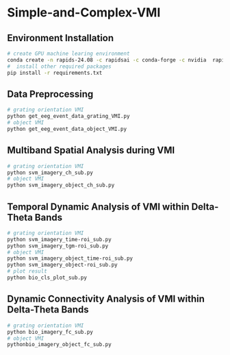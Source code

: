 # Simple-and-Complex-VMI
## Environment Installation

```bash
# create GPU machine learing environment
conda create -n rapids-24.08 -c rapidsai -c conda-forge -c nvidia  rapids=24.08 python=3.11 'cuda-version>=12.0,<=12.5'
#  install other required packages
pip install -r requirements.txt
```
## Data Preprocessing

```bash
# grating orientation VMI 
python get_eeg_event_data_grating_VMI.py
# object VMI 
python get_eeg_event_data_object_VMI.py
```

## Multiband Spatial Analysis during VMI

```bash
# grating orientation VMI 
python svm_imagery_ch_sub.py
# object VMI 
python svm_imagery_object_ch_sub.py
```
## Temporal Dynamic Analysis of VMI within Delta-Theta Bands

```bash
# grating orientation VMI 
python svm_imagery_time-roi_sub.py
python svm_imagery_tgm-roi_sub.py
# object VMI 
python svm_imagery_object_time-roi_sub.py
python svm_imagery_object-roi_sub.py
# plot result
python bio_cls_plot_sub.py
```
## Dynamic Connectivity Analysis of VMI within Delta-Theta Bands

```bash
# grating orientation VMI 
python bio_imagery_fc_sub.py
# object VMI 
pythonbio_imagery_object_fc_sub.py
```
